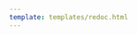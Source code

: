 ```yaml
---
template: templates/redoc.html
---
```


<redoc spec-url="../../apis/restapis/authentication.yaml" theme='{{redoc_theme}}'></redoc>
